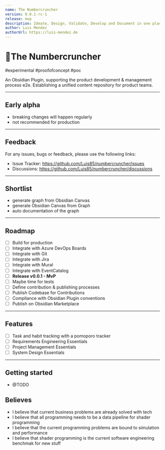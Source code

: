 ```yaml
---
name: The Numbercruncher
version: 0.0.1-rc-1
release: mvp
description: Ideate, Design, Validate, Develop and Document in one place.
author: Luis Mendez
authorUrl: https://luis-mendez.de
---
```


# 🎃The Numbercruncher

#experimental #proofofconcept #poc

An Obsidian Plugin, supporting the product development & management process e2e. 
Establishing a unified content repository for product teams.

---

## Early alpha

- breaking changes will happen regularly
- not recommended for production

---

## Feedback

For any issues, bugs or feedback, please use the following links:

- Issue Tracker: https://github.com/Luis85/numbercruncher/issues
- Discussions: https://github.com/Luis85/numbercruncher/discussions

---

## Shortlist

- generate graph from Obsidian Canvas
- generate Obsidian Canvas from Graph
- auto documentation of the graph

---

## Roadmap

- [ ] Build for production
- [ ] Integrate with Azure DevOps Boards
- [ ] Integrate with Git
- [ ] Integrate with Jira
- [ ] Integrate with Mural
- [ ] Integrate with EventCatalog
- [ ] **Release v0.0.1 - MvP**
- [ ] Maybe time for tests
- [ ] Define contribution & publishing processes
- [ ] Publish Codebase for Contributions
- [ ] Compliance with Obsidian Plugin conventions
- [ ] Publish on Obsidian Marketplace

---

## Features

- [ ] Task and habit tracking with a pomoporo tracker
- [ ] Requirements Engineering Essentials
- [ ] Project Management Essentials
- [ ] System Design Essentials

--- 

## Getting started

- @TODO


## Believes

- I believe that current business problems are already solved with tech
- I believe that all programming needs to be a data pipeline for shader programming
- I believe that the current programming problems are bound to simulation and performance
- I believe that shader programming is the current software engineering benchmak for new stuff
      